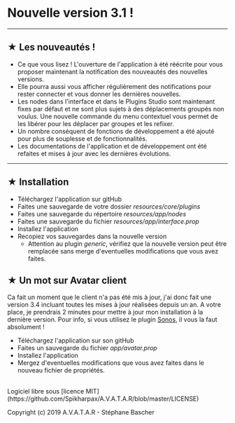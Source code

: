 # Nouvelle version 3.1 !

***
## ★ Les nouveautés !

* Ce que vous lisez ! L'ouverture de l'application à été réécrite pour vous proposer maintenant la notification des nouveautés des nouvelles versions.
* Elle pourra aussi vous afficher régulièrement des notifications pour rester connecter et vous donner les dernières nouvelles.
* Les nodes dans l'interface et dans le Plugins Studio sont maintenant fixes par défaut et ne sont plus sujets à des déplacements groupés non voulus. Une nouvelle commande du menu contextuel vous permet de les libérer pour les déplacer par groupes et les refixer.
* Un nombre conséquent de fonctions de développement a été ajouté pour plus de souplesse et de fonctionnalités.
* Les documentations de l'application et de développement ont été refaites et mises à jour avec les dernières évolutions.

***
## ★ Installation
* Téléchargez l'application sur gitHub
* Faites une sauvegarde de votre dossier _resources/core/plugins_
* Faites une sauvegarde du répertoire _resources/app/nodes_
* Faites une sauvegarde du fichier _resources/app/interface.prop_
* Installez l'application
* Recopiez vos sauvegardes dans la nouvelle version
	* Attention au plugin _generic_, vérifiez que la nouvelle version peut être remplacée sans merge d'eventuelles modifications que vous avez faites.

## ★ Un mot sur Avatar client
Ca fait un moment que le client n'a pas été mis à jour, j'ai donc fait une version 3.4 incluant toutes les mises à jour réalisées depuis un an.
A votre place, je prendrais 2 minutes pour mettre à jour mon installation à la dernière version.
Pour info, si vous utilisez le plugin [Sonos](https://github.com/Spikharpax/Avatar-Plugin-SonosPlayer), il vous la faut absolument !

* Téléchargez l'application sur son gitHub
* Faites un sauvegarde du fichier _app/avatar.prop_
* Installez l'application
* Mergez d'eventuelles modifications que vous avez faites dans le nouveau fichier de propriétés.

<BR>
Logiciel libre sous [licence MIT](https://github.com/Spikharpax/A.V.A.T.A.R/blob/master/LICENSE)

Copyright (c) 2019 A.V.A.T.A.R - Stéphane Bascher
<BR>